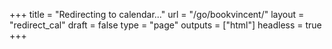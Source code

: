 +++
title = "Redirecting to calendar..."
url = "/go/bookvincent/"
layout = "redirect_cal"
draft = false
type = "page"
outputs = ["html"]
headless = true
+++
